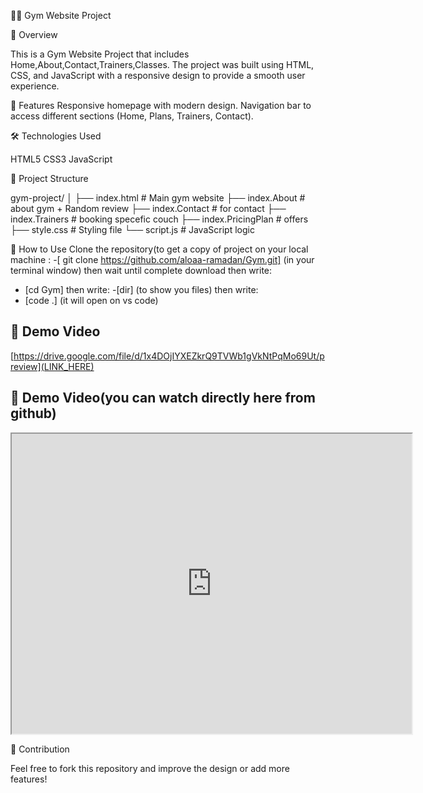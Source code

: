 🏋‍♂ Gym Website Project

📌 Overview

This is a Gym Website Project that includes Home,About,Contact,Trainers,Classes.
The project was built using HTML, CSS, and JavaScript with a responsive design to provide a smooth user experience.

🚀 Features
Responsive homepage with modern design.
Navigation bar to access different sections (Home, Plans, Trainers, Contact).

🛠 Technologies Used

HTML5
CSS3
JavaScript 

📂 Project Structure

gym-project/
│
├── index.html      # Main gym website
├── index.About      # about gym + Random review
├── index.Contact      # for contact
├── index.Trainers     # booking specefic couch
├── index.PricingPlan     # offers
├── style.css       # Styling file
└── script.js       # JavaScript logic 

🔑 How to Use
Clone the repository(to get a copy of project on your local machine :
-[ git clone https://github.com/aloaa-ramadan/Gym.git]  (in your terminal window)
then wait until complete download then write:
- [cd Gym]
then write:
-[dir] (to show you files)
then write:
- [code .]  (it will open on vs code)


## 🎥 Demo Video
[https://drive.google.com/file/d/1x4DOjIYXEZkrQ9TVWb1gVkNtPqMo69Ut/preview](LINK_HERE)

## 🎥 Demo Video(you can watch directly here from github)
<iframe src="https://drive.google.com/file/d/1x4DOjIYXEZkrQ9TVWb1gVkNtPqMo69Ut/preview" width="640" height="480" allow="autoplay"></iframe>


🤝 Contribution

Feel free to fork this repository and improve the design or add more features!
